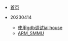 - [首页](/)

- 20230414

  - [使用gdb调试jailhouse](/report/20230414/20230414_gdb_debug_jailhouse.md)
  - [ARM_SMMU](/report/20230414/20230414_ARM_SMMU.md)